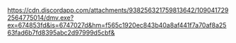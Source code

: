 https://cdn.discordapp.com/attachments/938256321759813642/1090417292564775014/dmv.exe?ex=674853fd&is=6747027d&hm=f565c1920ec843b40a8af441f7a70af8a2563fad6b7fd8395abc2d97999d5cbf&
